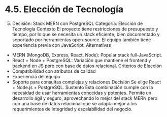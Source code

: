 # 4.5. Elección de Tecnología

5.	Decisión: Stack MERN con PostgreSQL
Categoría: Elección de Tecnología
Contexto
El proyecto tiene restricciones de presupuesto y tiempo, por lo que se necesita un stack eficiente, bien documentado y soportado por herramientas open-source. El equipo también tiene experiencia previa con JavaScript.
Alternativas
- MERN (MongoDB, Express, React, Node): Popular stack full-JavaScript.
- React + Node + PostgreSQL: Variación que mantiene el frontend y backend en JS pero con base de datos relacional.
Criterios de Elección
- Compatibilidad con atributos de calidad
- Experiencia del equipo
- Soporte para consultas complejas y relaciones
Decisión
Se elige React + Node.js + PostgreSQL.
Sustento
Esta combinación cumple con la necesidad de usar herramientas conocidas y potentes. Permite un desarrollo ágil y seguro, aprovechando lo mejor del stack MERN pero con una base de datos relacional que se adapta mejor a los requerimientos de integridad y escalabilidad del negocio.

